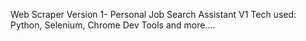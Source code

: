 Web Scraper Version 1- Personal Job Search Assistant
V1 Tech used: Python, Selenium, Chrome Dev Tools and more....
